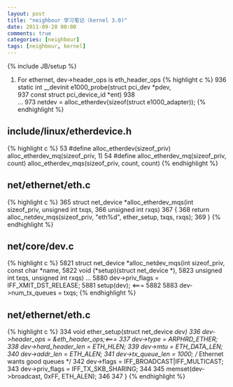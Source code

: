 ```yaml
---
layout: post
title: "neighbour 学习笔记（kernel 3.0)"
date: 2011-09-28 00:00
comments: true
categories: [neighbour]
tags: [neighbour, kernel]
---
```

{% include JB/setup %}

1. For ethernet, dev->header_ops is eth_header_ops
{% highlight c %}
 936 static int __devinit e1000_probe(struct pci_dev *pdev,          
 937                                  const struct pci_device_id *ent)
 938  
...
 973         netdev = alloc_etherdev(sizeof(struct e1000_adapter));
{% endhighlight %}

include/linux/etherdevice.h
------------------------------------------
{% highlight c %}
 53 #define alloc_etherdev(sizeof_priv) alloc_etherdev_mq(sizeof_priv, 1)
 54 #define alloc_etherdev_mq(sizeof_priv, count) alloc_etherdev_mqs(sizeof_priv, count, count)
{% endhighlight %}

net/ethernet/eth.c
---------------------
{% highlight c %}
365 struct net_device *alloc_etherdev_mqs(int sizeof_priv, unsigned int txqs,
366                                       unsigned int rxqs)
367 {
368         return alloc_netdev_mqs(sizeof_priv, "eth%d", ether_setup, txqs, rxqs);
369 }
{% endhighlight %}

net/core/dev.c
---------------------
{% highlight c %}
5821 struct net_device *alloc_netdev_mqs(int sizeof_priv, const char *name,
5822                 void (*setup)(struct net_device *), 
5823                 unsigned int txqs, unsigned int rxqs)
...
5880         dev->priv_flags = IFF_XMIT_DST_RELEASE;
5881         setup(dev); <=== 
5882 
5883         dev->num_tx_queues = txqs;
{% endhighlight %}

net/ethernet/eth.c
---------------------
{% highlight c %}
334 void ether_setup(struct net_device *dev)
336         dev->header_ops         = &eth_header_ops;<===
337         dev->type               = ARPHRD_ETHER;
338         dev->hard_header_len    = ETH_HLEN;
339         dev->mtu                = ETH_DATA_LEN;
340         dev->addr_len           = ETH_ALEN;
341         dev->tx_queue_len       = 1000; /* Ethernet wants good queues */
342         dev->flags              = IFF_BROADCAST|IFF_MULTICAST;
343         dev->priv_flags         = IFF_TX_SKB_SHARING;
344 
345         memset(dev->broadcast, 0xFF, ETH_ALEN);
346 
347 }
{% endhighlight %}
